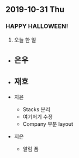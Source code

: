 ## 2019-10-31 Thu
### HAPPY HALLOWEEN!

1. 오늘 한 일
- 은우
    - 

- 재호
    - 

- 지윤
  - Stacks 분리
  - 여기저기 수정
  - Company 부분 layout

- 지은
  - 알림 폼 
